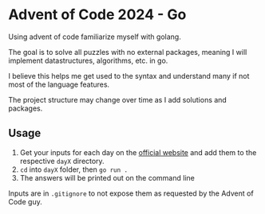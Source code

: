 # Advent of Code 2024 - Go

Using advent of code familiarize myself with golang.

The goal is to solve all puzzles with no external packages, meaning I will
implement datastructures, algorithms, etc. in go.

I believe this helps me get used to the syntax and understand many if not most
of the language features.

The project structure may change over time as I add solutions and packages.

## Usage

1. Get your inputs for each day on the [official website](https://adventofcode.com/2024)
and add them to the respective `dayX` directory.
2. `cd` into `dayX` folder, then `go run .`
3. The answers will be printed out on the command line

Inputs are in `.gitignore` to not expose them as requested by the Advent of Code guy.
